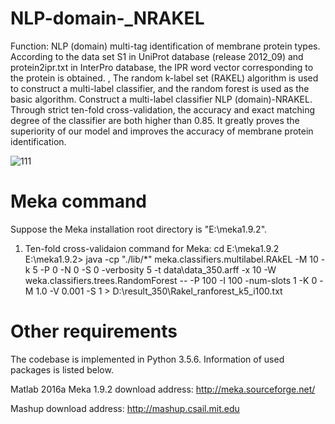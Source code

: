 # NLP-domain-_NRAKEL
Function: NLP (domain) multi-tag identification of membrane protein types. According to the data set S1 in UniProt database (release 2012_09) and protein2ipr.txt in InterPro database, the IPR word vector corresponding to the protein is obtained. , The random k-label set (RAKEL) algorithm is used to construct a multi-label classifier, and the random forest is used as the basic algorithm. Construct a multi-label classifier NLP (domain)-NRAKEL. Through strict ten-fold cross-validation, the accuracy and exact matching degree of the classifier are both higher than 0.85. It greatly proves the superiority of our model and improves the accuracy of membrane protein identification. 

![111](https://user-images.githubusercontent.com/30385256/126054403-c7c60b6e-8f58-4c01-8325-0805df0eecdc.png)

# Meka command
Suppose the Meka installation root directory is "E:\meka1.9.2".

1. Ten-fold cross-validaion command for Meka:
cd E:\meka1.9.2
E:\meka1.9.2> java -cp "./lib/*" meka.classifiers.multilabel.RAkEL -M 10 -k 5 -P 0 -N 0 -S 0 -verbosity 5 -t data\data_350.arff -x 10 -W weka.classifiers.trees.RandomForest -- -P 100 -I 100 -num-slots 1 -K 0 -M 1.0 -V 0.001 -S 1 > D:\result_350\Rakel_ranforest_k5_i100.txt


# Other requirements

The codebase is implemented in Python 3.5.6. Information of used packages is listed below.

   Matlab 2016a
   Meka 1.9.2              download address: http://meka.sourceforge.net/
   
   Mashup                  download address: http://mashup.csail.mit.edu
